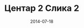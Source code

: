 ---
layout: default
modal-id: 301
date: 2014-07-18
img: centar2/DSC_0346.JPG
alt: image-alt
store: Centar
title: Центар 2 Слика 2
description: Intro LINQ is query language for C and VB introduced in .NET 3.5 and VS 2008. LINQ simplifies querying by offering one unified language to query different types of data sources. In order to use LINQ to query data source we need LINQ provider. Many providers are posted here and there is option to create our own providers, so basically you can query everything with the right provider. This means that a single query can be used to query data from DB, XML, lists etc.. Query SyntaxLINQ queries can be written in two basic ways.

---